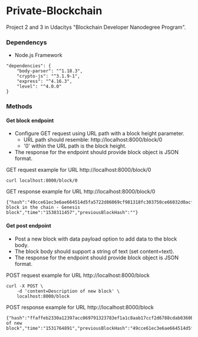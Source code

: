 # Private-Blockchain
Project 2 and 3 in Udacitys "Blockchain Developer Nanodegree Program".

### Dependencys
* Node.js Framework
```
"dependencies": {
    "body-parser": "^1.18.3",
    "crypto-js": "^3.1.9-1",
    "express": "^4.16.3",
    "level": "^4.0.0"
}
```

### Methods
#### Get block endpoint
*  Configure GET request using URL path with a block height parameter.
   *   URL path should resemble: http://localhost:8000/block/0
   *   '0' within the URL path is the block height. 
*   The response for the endpoint should provide block object is JSON format.

GET request example for URL http://localhost:8000/block/0
```
curl localhost:8000/block/0
```

GET response example for URL http://localhost:8000/block/0
```
{"hash":"49cce61ec3e6ae664514d5fa5722d86069cf981318fc303750ce66032d0acff3","height":0,"body":"First block in the chain - Genesis block","time":"1530311457","previousBlockHash":""}
```
 
 #### Get post endpoint
 *   Post a new block with data payload option to add data to the block body.
*   The block body should support a string of text (set content=text).
*   The response for the endpoint should provide block object is JSON format.

POST request example for URL http://localhost:8000/block
```
curl -X POST \
    -d 'content=Description of new block' \
    localhost:8000/block
```

POST response example for URL http://localhost:8000/block
```
{"hash":"ffaffeb2330a12397acc069791323783ef1a1c8aab17ccf2d6788cdab0360b90","height":1,"body":"Description of new block","time":"1531764891","previousBlockHash":"49cce61ec3e6ae664514d5fa5722d86069cf981318fc303750ce66032d0acff3"}
```